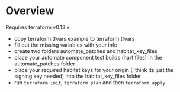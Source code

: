 # Overview

Requires terraform v0.13.x

* copy terraform.tfvars.example to terraform.tfvars
* fill out the missing variables with your info
* create two folders automate_patches and habitat_key_files
* place your automate component test builds (hart files) in the automate_patches folder
* place your required habitat keys for your origin (I think its just the signing key needed) into the habitat_key_files folder
* run `terraform init`, `terraform plan` and then `terraform apply`

